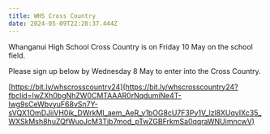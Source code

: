 ```yaml
---
title: WHS Cross Country
date: 2024-05-09T22:28:37.444Z
---
```

[](https://docs.google.com/forms/d/1ILqk-lxnL3dvxEKTEt-eLX4MHnTPIzNo9SUz8Gp-80w/viewform?fbclid=IwZXh0bgNhZW0CMTAAAR0rNqdumiNe4T-lwg9sCeWbvyuF68vSn7Y-sVQX1OmDJiiVH0ik_DWrkMI_aem_AeR_v1bOG8cU7F3Py1V_lzl8XUqyIXc35_WXSkMsh8huZQfWuoJcM3Tjb7mod_pTwZGBFrkmSa0qqraWNUimncwV&edit_requested=true)Whanganui High School Cross Country is on Friday 10 May on the school field. 

Please sign up below by Wednesday 8 May to enter into the Cross Country.

[https://bit.ly/whscrosscountry24](https://bit.ly/whscrosscountry24?fbclid=IwZXh0bgNhZW0CMTAAAR0rNqdumiNe4T-lwg9sCeWbvyuF68vSn7Y-sVQX1OmDJiiVH0ik_DWrkMI_aem_AeR_v1bOG8cU7F3Py1V_lzl8XUqyIXc35_WXSkMsh8huZQfWuoJcM3Tjb7mod_pTwZGBFrkmSa0qqraWNUimncwV)